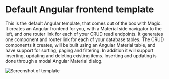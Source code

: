 
# Default Angular frontend template

This is the default Angular template, that comes out of the box with Magic. It creates an Angular frontend for
you, with a Material side navigator to the left, and one router link for each of your CRUD read endpoints. It
generates one component and router link for each of your database tables. The CRUD components it creates, will
be built using an Angular Material table, and have support for sorting, paging and filtering. In addition it
will support inserting, updating and deleting existing items. Inserting and updating is done through a modal
Angular Material dialog.

<div class="image-container">
    <img src="https://servergardens.files.wordpress.com/2020/01/angular-crud-template.png" alt="Screenshot of template">
</div>
